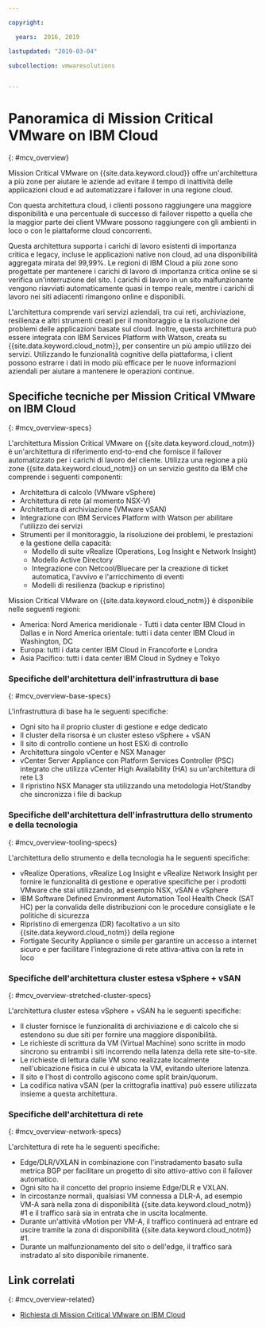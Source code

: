 ```yaml
---

copyright:

  years:  2016, 2019

lastupdated: "2019-03-04"

subcollection: vmwaresolutions


---
```


# Panoramica di Mission Critical VMware on IBM Cloud
{: #mcv_overview}

Mission Critical VMware on {{site.data.keyword.cloud}} offre un'architettura a più zone per aiutare le aziende ad evitare il tempo di inattività delle applicazioni cloud e ad automatizzare i failover in una regione cloud.

Con questa architettura cloud, i clienti possono raggiungere una maggiore disponibilità e una percentuale di successo di failover rispetto a quella che la maggior parte dei client VMware possono raggiungere con gli ambienti in loco o con le piattaforme cloud concorrenti.

Questa architettura supporta i carichi di lavoro esistenti di importanza critica e legacy, incluse le applicazioni native non cloud, ad una disponibilità aggregata mirata del 99,99%. Le regioni di IBM Cloud a più zone sono progettate per mantenere i carichi di lavoro di importanza critica online se si verifica un'interruzione del sito. I carichi di lavoro in un sito malfunzionante vengono riavviati automaticamente quasi in tempo reale, mentre i carichi di lavoro nei siti adiacenti rimangono online e disponibili.

L'architettura comprende vari servizi aziendali, tra cui reti, archiviazione, resilienza e altri strumenti creati per il monitoraggio e la risoluzione dei problemi delle applicazioni basate sul cloud. Inoltre, questa architettura può essere integrata con IBM Services Platform with Watson, creata su {{site.data.keyword.cloud_notm}}, per consentire un più ampio utilizzo dei servizi. Utilizzando le funzionalità cognitive della piattaforma, i client possono estrarre i dati in modo più efficace per le nuove informazioni aziendali per aiutare a mantenere le operazioni continue.

## Specifiche tecniche per Mission Critical VMware on IBM Cloud
{: #mcv_overview-specs}

L'architettura Mission Critical VMware on {{site.data.keyword.cloud_notm}} è un'architettura di riferimento end-to-end che fornisce il failover automatizzato per i carichi di lavoro del cliente. Utilizza una regione a più zone {{site.data.keyword.cloud_notm}} on un servizio gestito da IBM che comprende i seguenti componenti:

* Architettura di calcolo (VMware vSphere)
* Architettura di rete (al momento NSX-V)
* Architettura di archiviazione (VMware vSAN)
* Integrazione con IBM Services Platform with Watson per abilitare l'utilizzo dei servizi
* Strumenti per il monitoraggio, la risoluzione dei problemi, le prestazioni e la gestione della capacità:
  * Modello di suite vRealize (Operations, Log Insight e Network Insight)
  * Modello Active Directory
  * Integrazione con Netcool/Bluecare per la creazione di ticket automatica, l'avvivo e l'arricchimento di eventi
  * Modelli di resilienza (backup e ripristino)

Mission Critical VMware on {{site.data.keyword.cloud_notm}} è disponibile nelle seguenti regioni:
* America: Nord America meridionale - Tutti i data center IBM Cloud in Dallas e in Nord America orientale: tutti i data center IBM Cloud in Washington, DC
* Europa: tutti i data center IBM Cloud in Francoforte e Londra
* Asia Pacifico: tutti i data center IBM Cloud in Sydney e Tokyo

### Specifiche dell'architettura dell'infrastruttura di base
{: #mcv_overview-base-specs}

L'infrastruttura di base ha le seguenti specifiche:
* Ogni sito ha il proprio cluster di gestione e edge dedicato
* Il cluster della risorsa è un cluster esteso vSphere + vSAN
* Il sito di controllo contiene un host ESXi di controllo
* Architettura singolo vCenter e NSX Manager
* vCenter Server Appliance con Platform Services Controller (PSC) integrato che utilizza vCenter High Availability (HA) su un'architettura di rete L3
* Il ripristino NSX Manager sta utilizzando una metodologia Hot/Standby che sincronizza i file di backup

### Specifiche dell'architettura dell'infrastruttura dello strumento e della tecnologia
{: #mcv_overview-tooling-specs}

L'architettura dello strumento e della tecnologia ha le seguenti specifiche:
* vRealize Operations, vRealize Log Insight e vRealize Network Insight per fornire le funzionalità di gestione e operative specifiche per i prodotti VMware che stai utilizzando, ad esempio NSX, vSAN e vSphere
* IBM Software Defined Environment Automation Tool Health Check (SAT HC) per la convalida delle distribuzioni con le procedure consigliate e le politiche di sicurezza
* Ripristino di emergenza (DR) facoltativo a un sito {{site.data.keyword.cloud_notm}} della regione
* Fortigate Security Appliance o simile per garantire un accesso a internet sicuro e per facilitare l'integrazione di rete attiva-attiva con la rete in loco

### Specifiche dell'architettura cluster estesa vSphere + vSAN
{: #mcv_overview-stretched-cluster-specs}

L'architettura cluster estesa vSphere + vSAN ha le seguenti specifiche:
* Il cluster fornisce le funzionalità di archiviazione e di calcolo che si estendono su due siti per fornire una maggiore disponibilità.
* Le richieste di scrittura da VM (Virtual Machine) sono scritte in modo sincrono su entrambi i siti incorrendo nella latenza della rete site-to-site.
* Le richieste di lettura dalle VM sono realizzate localmente nell'ubicazione fisica in cui è ubicata la VM, evitando ulteriore latenza.
* Il sito e l'host di controllo agiscono come split brain/quorum.
* La codifica nativa vSAN (per la crittografia inattiva) può essere utilizzata insieme a questa architettura.

### Specifiche dell'architettura di rete
{: #mcv_overview-network-specs}

L'architettura di rete ha le seguenti specifiche:
* Edge/DLR/VXLAN in combinazione con l'instradamento basato sulla metrica BGP per facilitare un progetto di sito attivo-attivo con il failover automatico.
* Ogni sito ha il concetto del proprio insieme Edge/DLR e VXLAN.
* In circostanze normali, qualsiasi VM connessa a DLR-A, ad esempio VM-A sarà nella zona di disponibilità {{site.data.keyword.cloud_notm}} #1 e il traffico sarà sia in entrata che in uscita localmente.
* Durante un'attività vMotion per VM-A, il traffico continuerà ad entrare ed uscire tramite la zona di disponibilità {{site.data.keyword.cloud_notm}} #1.
* Durante un malfunzionamento del sito o dell'edge, il traffico sarà instradato al sito disponibile rimanente.

## Link correlati
{: #mcv_overview-related}

* [Richiesta di Mission Critical VMware on IBM Cloud](/docs/services/vmwaresolutions/services?topic=vmware-solutions-managing_mcv)

